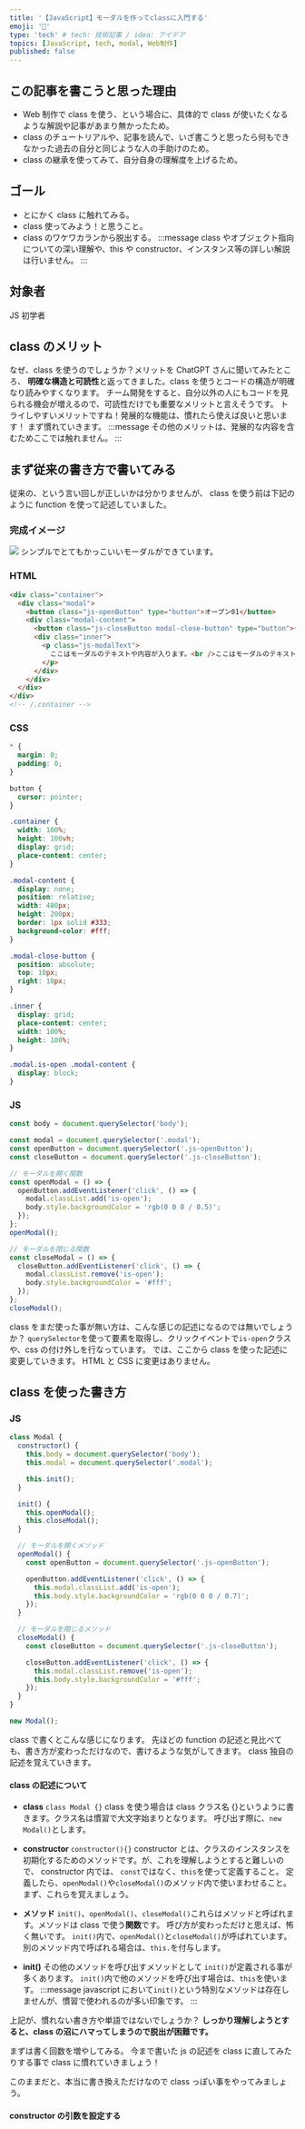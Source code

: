 ```yaml
---
title: '【JavaScript】モーダルを作ってclassに入門する'
emoji: '🐻'
type: 'tech' # tech: 技術記事 / idea: アイデア
topics: [JavaScript, tech, modal, Web制作]
published: false
---
```


## この記事を書こうと思った理由

- Web 制作で class を使う、という場合に、具体的で class が使いたくなるような解説や記事があまり無かったため。
- class のチュートリアルや、記事を読んで、いざ書こうと思ったら何もできなかった過去の自分と同じような人の手助けのため。
- class の継承を使ってみて、自分自身の理解度を上げるため。

## ゴール

- とにかく class に触れてみる。
- class 使ってみよう！と思うこと。
- class のワケワカランから脱出する。
  :::message
  class やオブジェクト指向についての深い理解や、this や constructor、インスタンス等の詳しい解説は行いません。
  :::

## 対象者

JS 初学者

## class のメリット

なぜ、class を使うのでしょうか？メリットを ChatGPT さんに聞いてみたところ、
**明確な構造と可読性**と返ってきました。class を使うとコードの構造が明確なり読みやすくなります。
チーム開発をすると、自分以外の人にもコードを見られる機会が増えるので、可読性だけでも重要なメリットと言えそうです。
トライしやすいメリットですね！発展的な機能は、慣れたら使えば良いと思います！
まず慣れていきます。
:::message
その他のメリットは、発展的な内容を含むためここでは触れません。
:::

## まず従来の書き方で書いてみる

従来の、という言い回しが正しいかは分かりませんが、
class を使う前は下記のように function を使って記述していました。

### 完成イメージ

![](/images/modal/20240723_modal01.gif)
シンプルでとてもかっこいいモーダルができています。

### HTML

```html
<div class="container">
  <div class="modal">
    <button class="js-openButton" type="button">オープン01</button>
    <div class="modal-content">
      <button class="js-closeButton modal-close-button" type="button">クローズ</button>
      <div class="inner">
        <p class="js-modalText">
          ここはモーダルのテキストや内容が入ります。<br />ここはモーダルのテキストや内容が入ります。<br />ここはモーダルのテキストや内容が入ります。
        </p>
      </div>
    </div>
  </div>
</div>
<!-- /.container -->
```

### CSS

```css
* {
  margin: 0;
  padding: 0;
}

button {
  cursor: pointer;
}

.container {
  width: 100%;
  height: 100vh;
  display: grid;
  place-content: center;
}

.modal-content {
  display: none;
  position: relative;
  width: 480px;
  height: 200px;
  border: 1px solid #333;
  background-color: #fff;
}

.modal-close-button {
  position: absolute;
  top: 10px;
  right: 10px;
}

.inner {
  display: grid;
  place-content: center;
  width: 100%;
  height: 100%;
}

.modal.is-open .modal-content {
  display: block;
}
```

### JS

```js
const body = document.querySelector('body');

const modal = document.querySelector('.modal');
const openButton = document.querySelector('.js-openButton');
const closeButton = document.querySelector('.js-closeButton');

// モーダルを開く関数
const openModal = () => {
  openButton.addEventListener('click', () => {
    modal.classList.add('is-open');
    body.style.backgroundColor = 'rgb(0 0 0 / 0.5)';
  });
};
openModal();

// モーダルを閉じる関数
const closeModal = () => {
  closeButton.addEventListener('click', () => {
    modal.classList.remove('is-open');
    body.style.backgroundColor = '#fff';
  });
};
closeModal();
```

class をまだ使った事が無い方は、こんな感じの記述になるのでは無いでしょうか？
`querySelector`を使って要素を取得し、クリックイベントで`is-open`クラスや、css の付け外しを行なっています。
では、ここから class を使った記述に変更していきます。
HTML と CSS に変更はありません。

## class を使った書き方

### JS

```js
class Modal {
  constructor() {
    this.body = document.querySelector('body');
    this.modal = document.querySelector('.modal');

    this.init();
  }

  init() {
    this.openModal();
    this.closeModal();
  }

  // モーダルを開くメソッド
  openModal() {
    const openButton = document.querySelector('.js-openButton');

    openButton.addEventListener('click', () => {
      this.modal.classList.add('is-open');
      this.body.style.backgroundColor = 'rgb(0 0 0 / 0.7)';
    });
  }

  // モーダルを閉じるメソッド
  closeModal() {
    const closeButton = document.querySelector('.js-closeButton');

    closeButton.addEventListener('click', () => {
      this.modal.classList.remove('is-open');
      this.body.style.backgroundColor = '#fff';
    });
  }
}

new Modal();
```

class で書くとこんな感じになります。
先ほどの function の記述と見比べても、書き方が変わっただけなので、書けるような気がしてきます。
class 独自の記述を覚えていきます。

#### class の記述について

- **class**
  `class Modal {}`
  class を使う場合は class クラス名 {}というように書きます。クラス名は慣習で大文字始まりとなります。
  呼び出す際に、`new Modal()`とします。

- **constructor**
  `constructor(){}`
  constructor とは、クラスのインスタンスを初期化するためのメソッドです。が、これを理解しようとすると難しいので、
  constructor 内では、
  `const`ではなく、`this`を使って定義すること。
  定義したら、`openModal()`や`closeModal()`のメソッド内で使いまわせること。
  まず、これらを覚えましょう。

- **メソッド**
  `init()`、`openModal()`、`closeModal()`これらはメソッドと呼ばれます。メソッドは class で使う**関数**です。
  呼び方が変わっただけと思えば、怖く無いです。
  `init()`内で、`openModal()`と`closeModal()`が呼ばれています。
  別のメソッド内で呼ばれる場合は、`this.`を付与します。

- **init()**
  その他のメソッドを呼び出すメソッドとして `init()`が定義される事が多くあります。
  `init()`内で他のメソッドを呼び出す場合は、`this`を使います。
  :::message
  javascript において`init()`という特別なメソッドは存在しませんが、慣習で使われるのが多い印象です。
  :::

上記が、慣れない書き方や単語ではないでしょうか？
**しっかり理解しようとすると、class の沼にハマってしまうので脱出が困難です。**

まずは書く回数を増やしてみる。
今まで書いた js の記述を class に直してみたりする事で class に慣れていきましょう！

このままだと、本当に書き換えただけなので class っぽい事をやってみましょう。

#### constructor の引数を設定する
